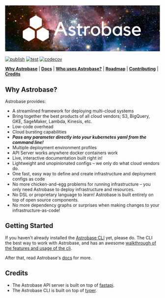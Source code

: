 ![](https://github.com/astrobase/brand/blob/master/logos/space-logo.png?raw=true)

[![publish](https://github.com/astrobase/astrobase/actions/workflows/publish.yaml/badge.svg)](https://github.com/astrobase/astrobase/actions/workflows/publish.yaml)
[![test](https://github.com/astrobase/astrobase/actions/workflows/test.yaml/badge.svg)](https://github.com/astrobase/astrobase/actions/workflows/test.yaml)
[![codecov](https://codecov.io/gh/astrobase/astrobase/branch/master/graph/badge.svg?token=LdSYGUjerD)](https://codecov.io/gh/astrobase/astrobase)

[**Why Astrobase**](#why-astrobase) |
[**Docs**](./docs) |
[**Who uses Astrobase?**](./docs/who-uses-astrobase.md) |
[**Roadmap**](./docs/roadmap.md) |
[**Contributing**](./CONTRIBUTING.md) |
[**Credits**](#credits)

## Why Astrobase?

Astrobase provides:

- A streamlined framework for deploying multi-cloud systems
- Bring together the best products of all cloud vendors; S3, BigQuery, GKE, SageMaker, Lambda, Kinesis, etc.
- Low-code overhead
- Cloud bursting capabilities
- ***Pass any parameter directly into your kubernetes yaml from the command line!***
- Multiple deployment environment profiles
- API Server works anywhere docker containers work
- Live, interactive documentation built right in!
- Lightweight and unopinionated configs – we only do what cloud vendors do.
- One fast, easy way to define and create infrastructure and deployment configs as code
- No more chicken-and-egg problems for running infrastructure – you only need Astrobase to deploy infrastructure and resources.
- No DSL or proprietary language to learn! Astrobase is built entirely on top of open source components.
- No more dependency graphs or surprises when making changes to your infrastructure-as-code!

## Getting Started

If you haven't already installed the [Astrobase CLI](https://github.com/astrobase/cli) yet, please do. The CLI the best way to work with Astrobase, and has an awesome [walkthrough of the features and usage of the cli](https://github.com/astrobase/cli#features-and-usage).

After that, read Astrobase's [docs](./docs) for more.

## Credits

- The Astrobase API server is built on top of [fastapi](https://github.com/tiangolo/fastapi).
- The Astrobase CLI is built on top of [typer](https://github.com/tiangolo/typer).

